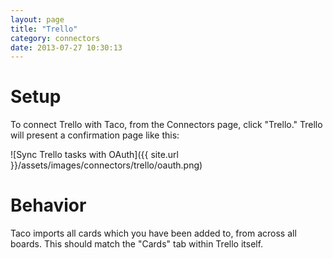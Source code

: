 ```yaml
---
layout: page
title: "Trello"
category: connectors
date: 2013-07-27 10:30:13
---
```


# Setup

To connect Trello with Taco, from the Connectors page, click "Trello."
Trello will present a confirmation page like this:

![Sync Trello tasks with OAuth]({{ site.url }}/assets/images/connectors/trello/oauth.png)


# Behavior

Taco imports all cards which you have been added to, from across all
boards. This should match the "Cards" tab within Trello itself.
